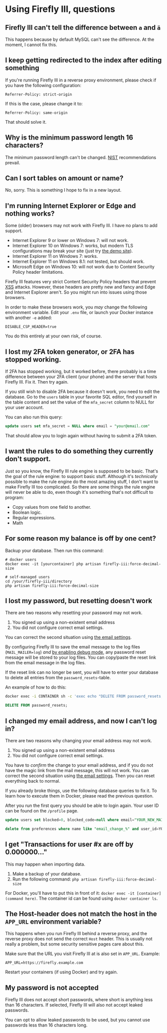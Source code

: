 # Using Firefly III, questions

## Firefly III can't tell the difference between `a` and `ä`

This happens because by default MySQL can't see the difference. At the moment, I cannot fix this.


## I keep getting redirected to the index after editing something

If you're running Firefly III in a reverse proxy environment, please check if you have the following configuration:

```text
Referrer-Policy: strict-origin
```

If this is the case, please change it to:

```text
Referrer-Policy: same-origin
```

That should solve it.

## Why is the minimum password length 16 characters?

The minimum password length can't be changed. [NIST](https://pages.nist.gov/800-63-3/sp800-63b.html) recommendations prevail.

## Can I sort tables on amount or name?

No, sorry. This is something I hope to fix in a new layout.

## I'm running Internet Explorer or Edge and nothing works?

Some (older) browsers may not work with Firefly III. I have no plans to add support.

* Internet Explorer 9 or lower on Windows 7: will not work.
* Internet Explorer 10 on Windows 7: works, but modern TLS configurations may break your site (just try [the demo site](https://demo.firefly-iii.org/?mtm_campaign=documentation&mtm_kwd=demo-other)).
* Internet Explorer 11 on Windows 7: works.
* Internet Explorer 11 on Windows 8.1: not tested, but should work.
* Microsoft Edge on Windows 10: will not work due to Content Security Policy header limitations.

Firefly III features very strict Content Security Policy headers that prevent [XSS](https://en.wikipedia.org/wiki/Cross-site_scripting) attacks. However, these headers are pretty new and fancy and Edge and Internet Explorer aren't. So you might run into issues using those browsers.

In order to make these browsers work, you _may_ change the following environment variable. Edit your `.env` file, or launch your Docker instance with another `-e` added:

`DISABLE_CSP_HEADER=true`

You do this entirely at your own risk, of course.


## I lost my 2FA token generator, or 2FA has stopped working.

If 2FA has stopped working, but it worked before, there probably is a time difference between your 2FA client (your phone) and the server that hosts Firefly III. Fix it. Then try again.

If you still wish to disable 2FA because it doesn't work, you need to edit the database. Go to the `users` table in your favorite SQL editor, find yourself in the table content and set the value of the `mfa_secret` column to NULL for your user account.

You can also run this query:

```sql
update users set mfa_secret = NULL where email = "your@email.com"
```

That should allow you to login again without having to submit a 2FA token.


## I want the rules to do something they currently don't support.

Just so you know, the Firefly III rule engine is supposed to be basic. That's the goal of the rule engine: to support basic stuff. Although it's _technically_ possible to make the rule engine do the most amazing stuff, I don't want to make Firefly III too complicated. So there are some things the rule engine will never be able to do, even though it's something that's not difficult to program:

* Copy values from one field to another.
* Boolean logic.
* Regular expressions.
* Math

## For some reason my balance is off by one cent?

Backup your database. Then run this command:

```text 
# docker users
docker exec -it [yourcontainer] php artisan firefly-iii:force-decimal-size

# self-managed users
cd /your/firefly-iii/directory
php artisan firefly-iii:force-decimal-size
```

## I lost my password, but resetting doesn't work

There are two reasons why resetting your password may not work.

1. You signed up using a non-existent email address
2. You did not configure correct email settings.

You can correct the second situation using [the email settings](../../../how-to/firefly-iii/advanced/notifications.md).

By configuring Firefly III to save the email message to the log files (`MAIL_MAILER=log`) *and* [by enabling debug mode](../../../how-to/general/debug.md), any password reset message will be stored to your log files. You can copy/paste the reset link from the email message in the log files.

If the reset link can no longer be sent, you will have to enter your database to delete all entries from the `password_resets`-table.

An example of how to do this:

```bash
docker exec -i CONTAINER sh -c 'exec echo "DELETE FROM password_resets;" | mariadb -u"DB_USERNAME" -p"DB_PASSWORD"'
```

```sql
DELETE FROM password_resets;

```

## I changed my email address, and now I can't log in?

There are two reasons why changing your email address may not work.

1. You signed up using a non-existent email address
2. You did not configure correct email settings.

You have to *confirm* the change to your email address, and if you do not have the magic link from the mail message, this will not work. You can correct the second situation using [the email settings](../../../how-to/firefly-iii/advanced/notifications.md). Then you can reset everything back to normal.

If you already broke things, use the following database queries to fix it. To learn how to execute them in Docker, please read the previous question.

After you run the first query you should be able to login again. Your user ID can be found on the `/profile` page.

```sql
update users set blocked=0, blocked_code=null where email="YOUR_NEW_MAIL"

delete from preferences where name like "email_change_%" and user_id=YOUR_USER_ID;
```

## I get "Transactions for user #x are off by 0.000000..."

This may happen when importing data.

1. Make a backup of your database. 
2. Run the following command: `php artisan firefly-iii:force-decimal-size`

For Docker, you'll have to put this in front of it: `docker exec -it [container] (command here)`. The container id can be found using `docker container ls`.

## The Host-header does not match the host in the `APP_URL` environment variable?

This happens when you run Firefly III behind a reverse proxy, and the reverse proxy does not send the correct `Host` header. This is usually not really a problem, but some security sensitive pages care about this.

Make sure that the URL you visit Firefly III at is also set in `APP_URL`. Example:

```text
APP_URL=https://firefly.example.com
```

Restart your containers (if using Docker) and try again.

## My password is not accepted

Firefly III does not accept short passwords, where short is anything less than 16 characters. If selected, Firefly III will also not accept leaked passwords.

You can opt to allow leaked passwords to be used, but you cannot use passwords less than 16 characters long.
